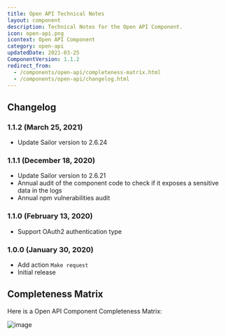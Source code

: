 ```yaml
---
title: Open API Technical Notes
layout: component
description: Technical Notes for the Open API Component.
icon: open-api.png
icontext: Open API Component
category: open-api
updatedDate: 2021-03-25
ComponentVersion: 1.1.2
redirect_from:
  - /components/open-api/completeness-matrix.html
  - /components/open-api/changelog.html
---
```


## Changelog

### 1.1.2 (March 25, 2021)

* Update Sailor version to 2.6.24

### 1.1.1 (December 18, 2020)

* Update Sailor version to 2.6.21
* Annual audit of the component code to check if it exposes a sensitive data in the logs
* Annual npm vulnerabilities audit

### 1.1.0 (February 13, 2020)

* Support OAuth2 authentication type

### 1.0.0 (January 30, 2020)

* Add action `Make request`
* Initial release

## Completeness Matrix

 Here is a Open API Component Completeness Matrix:

![image](https://user-images.githubusercontent.com/16806832/73257112-da9b5180-41cb-11ea-83d9-2725552185f7.png)
